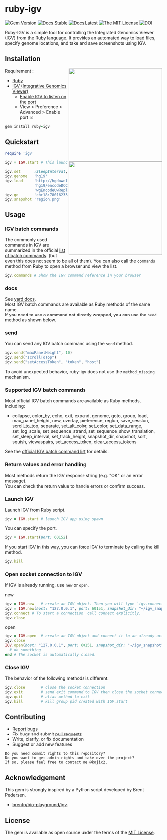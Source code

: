 # ruby-igv

[![Gem Version](https://badge.fury.io/rb/ruby-igv.svg)](https://badge.fury.io/rb/ruby-igv)
[![Docs Stable](https://img.shields.io/badge/docs-stable-blue.svg)](https://rubydoc.info/gems/ruby-igv)
[![Docs Latest](https://img.shields.io/badge/docs-latest-blue.svg)](https://kojix2.github.io/ruby-igv)
[![The MIT License](https://img.shields.io/badge/license-MIT-orange.svg)](LICENSE.txt)
[![DOI](https://zenodo.org/badge/281373245.svg)](https://zenodo.org/badge/latestdoi/281373245)

Ruby-IGV is a simple tool for controlling the Integrated Genomics Viewer (IGV) from the Ruby language. It provides an automated way to load files, specify genome locations, and take and save screenshots using IGV.

## Installation

<img src="https://user-images.githubusercontent.com/5798442/182540876-c3ca2906-7d05-4c93-9107-ce4135ae9765.png" width="300" align="right">

Requirement :

- [Ruby](https://github.com/ruby/ruby)
- [IGV (Integrative Genomics Viewer)](http://software.broadinstitute.org/software/igv/)
  - [Enable IGV to listen on the port](https://software.broadinstitute.org/software/igv/Preferences#Advanced)
  - View > Preference > Advanced > Enable port ☑

```ruby
gem install ruby-igv
```

## Quickstart

<img src="https://user-images.githubusercontent.com/5798442/182623864-a9fa59aa-abb9-4cb1-8311-2b3479b7414e.png" width="300" align="right">

```ruby
require 'igv'

igv = IGV.start # This launch IGV

igv.set      :SleepInterval, 200 # give a time interval
igv.genome   'hg19'
igv.load     'http://hgdownload.cse.ucsc.edu/goldenPath/' \
             'hg19/encodeDCC/wgEncodeUwRepliSeq/' \
             'wgEncodeUwRepliSeqK562G1AlnRep1.bam'
igv.go       'chr18:78016233-78016640'
igv.snapshot 'region.png'
```

## Usage

### IGV batch commands

The commonly used commands in IGV are summarized in the official [list of batch commands](https://igv.org/doc/desktop/#UserGuide/tools/batch/#script-commands). (but even this does not seem to be all of them). You can also call the `commands` method from Ruby to open a browser and view the list.

```ruby
igv.commands # Show the IGV command reference in your browser
```

### docs

See [yard docs](https://kojix2.github.io/ruby-igv/).  
Most IGV batch commands are available as Ruby methods of the same name.  
If you need to use a command not directly wrapped, you can use the `send` method as shown below.

### send

You can send any IGV batch command using the `send` method.

```ruby
igv.send("maxPanelHeight", 10)
igv.send("scrollToTop")
igv.send("setAccessToken", "token", "host")
```

To avoid unexpected behavior, ruby-igv does not use the `method_missing` mechanism.

### Supported IGV batch commands

Most official IGV batch commands are available as Ruby methods, including:

- collapse, color_by, echo, exit, expand, genome, goto, group, load, max_panel_height, new, overlay, preference, region, save_session, scroll_to_top, separate, set_alt_color, set_color, set_data_range, set_log_scale, set_sequence_strand, set_sequence_show_translation, set_sleep_interval, set_track_height, snapshot_dir, snapshot, sort, squish, viewaspairs, set_access_token, clear_access_tokens

See the [official IGV batch command list](https://igv.org/doc/desktop/#UserGuide/tools/batch/#script-commands) for details.

### Return values and error handling

Most methods return the IGV response string (e.g. "OK" or an error message).  
You can check the return value to handle errors or confirm success.

### Launch IGV

Launch IGV from Ruby script.

```ruby
igv = IGV.start # launch IGV app using spawn
```

You can specify the port.

```ruby
igv = IGV.start(port: 60152)
```

If you start IGV in this way, you can force IGV to terminate by calling the kill method.

```ruby
igv.kill
```

### Open socket connection to IGV

If IGV is already running, use `new` or `open`.

new

```ruby
igv = IGV.new   # create an IGV object. Then you will type `igv.connect`
igv = IGV.new(host: "127.0.0.1", port: 60151, snapshot_dir: "~/igv_snapshot")
igv.connect # To start a connection, call connect explicitly.
igv.close
```

open

```ruby
igv = IGV.open  # create an IGV object and connect it to an already activated IGV.
igv.close
IGV.open(host: "127.0.0.1", port: 60151, snapshot_dir: "~/igv_snapshot") do |igv|
  # do something
end # The socket is automatically closed.
```

### Close IGV

The behavior of the following methods is different.

```ruby
igv.close       # close the socket connection
igv.exit        # send exit command to IGV then close the socket connection
igv.quit        # alias method to exit
igv.kill        # kill group pid created with IGV.start
```

## Contributing

- [Report bugs](https://github.com/kojix2/ruby-igv/issues)
- Fix bugs and submit [pull requests](https://github.com/kojix2/ruby-igv/pulls)
- Write, clarify, or fix documentation
- Suggest or add new features

```
Do you need commit rights to this repository?
Do you want to get admin rights and take over the project?
If so, please feel free to contact me @kojix2.
```

## Acknowledgement

This gem is strongly inspired by a Python script developed by Brent Pedersen.

- [brentp/bio-playground/igv](https://github.com/brentp/bio-playground).

## License

The gem is available as open source under the terms of the [MIT License](https://opensource.org/licenses/MIT).
